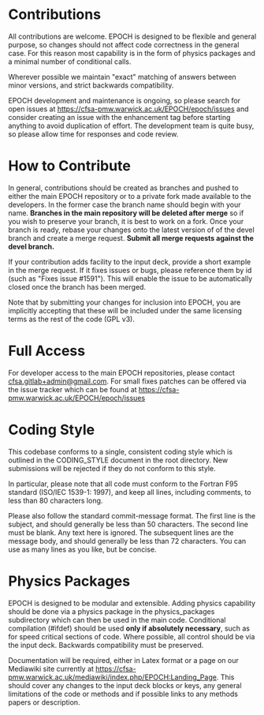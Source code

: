 
# Contributions

All contributions are welcome. EPOCH is designed to be flexible and
general purpose, so changes should not affect code correctness
in the general case. For this reason most capability is in the form of
physics packages and a minimal number of conditional calls.

Wherever possible we maintain "exact" matching
of answers between minor versions, and strict backwards compatibility.

EPOCH development and maintenance
is ongoing, so please search for open issues at
https://cfsa-pmw.warwick.ac.uk/EPOCH/epoch/issues
and consider creating an issue
with the enhancement tag before starting anything to avoid
duplication of effort. The development team is quite busy, so please allow
time for responses and code review.


# How to Contribute

In general, contributions should be created as branches and pushed to either
the main EPOCH repository or to a private fork made available to the
developers. In the former case the branch name should begin with your name.
**Branches in the main repository will be deleted after merge** so if you
wish to preserve your branch, it is best to work on a fork.
Once your branch is ready, rebase your changes onto the latest version of
of the devel branch and create a merge request.
**Submit all merge requests against the devel branch.**

If your contribution adds facility to the input deck, provide a short example
in the merge request. If it fixes issues or bugs, please reference them
by id (such as "Fixes issue #1591"). This will enable the issue to be
automatically closed once the branch has been merged.

Note that by submitting your changes for inclusion into EPOCH, you are
implicitly accepting that these will be included under the same licensing
terms as the rest of the code (GPL v3).


# Full Access

For developer access to the main EPOCH repositories, please contact
<cfsa.gitlab+admin@gmail.com>.
For small fixes patches can be offered via the issue tracker which can
be found at https://cfsa-pmw.warwick.ac.uk/EPOCH/epoch/issues


# Coding Style

This codebase conforms to a single, consistent coding style which is
outlined in the CODING_STYLE document in the root directory.
New submissions will be rejected if they
do not conform to this style.

In particular, please note that all code must conform to the Fortran F95
standard (ISO/IEC 1539-1: 1997), and keep all lines, including comments, to
less than 80 characters long.

Please also follow the standard commit-message format.
The first line is the subject, and should generally be less than 50 characters.
The second line must be blank. Any text here is ignored.
The subsequent lines are the message body, and should generally be less
than 72 characters. You can use as many lines as you like, but be concise.


# Physics Packages

EPOCH is designed to be modular and extensible. Adding physics capability
should be done via a physics package in the physics_packages subdirectory
which can then be used
in the main code. Conditional compilation (#ifdef) should be used
**only if absolutely necessary**, such as for speed critical sections of code.
Where possible, all control should be via the input deck. Backwards
compatibility must be preserved.

Documentation will be required, either in Latex format or a page on our
Mediawiki site currently at
https://cfsa-pmw.warwick.ac.uk/mediawiki/index.php/EPOCH:Landing_Page.
This should cover any changes to the input deck blocks or keys, any general
limitations of the code or methods and if possible links to any methods
papers or description.

